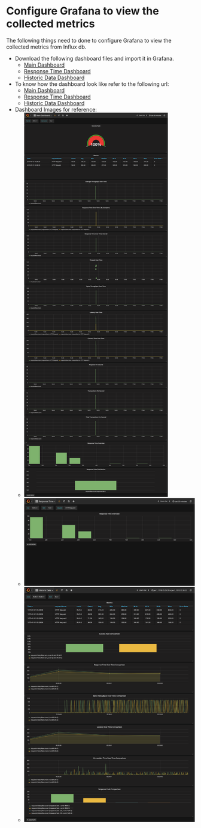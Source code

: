 # Configure Grafana to view the collected metrics

The following things need to done to configure Grafana to view the collected metrics from Influx db.
* Download the following dashboard files and import it in Grafana.
  * [Main Dashboard](MainDashboard.json)
  * [Response Time Dashboard](ResponseTime.json)
  * [Historic Data Dashboard](HistoricData.json)
* To know how the dashboard look like refer to the following url:
  * [Main Dashboard](https://snapshot.raintank.io/dashboard/snapshot/4wgKQWo7g3MkbieYm1VJLJEQey0r2AON)
  * [Response Time Dashboard](https://snapshot.raintank.io/dashboard/snapshot/6kVtxW54KwbhQjIRY31YBY306OyZuauo)
  * [Historic Data Dashboard](https://snapshot.raintank.io/dashboard/snapshot/Qw3oF4rUvaQVRwLgGHYRr84FP3zhgtnx)
* Dashboard Images for reference:
  * ![Main Dashboard](MainDashboard.png)
  * ![Response Time Dashboard](ResponseTime.png)
  * ![Historic Data Dashboard](HistoricData.png)
